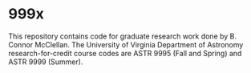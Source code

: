 # 999x

This repository contains code for graduate research work done by B. Connor McClellan. The University of Virginia Department of Astronomy research-for-credit course codes are ASTR 9995 (Fall and Spring) and ASTR 9999 (Summer).
